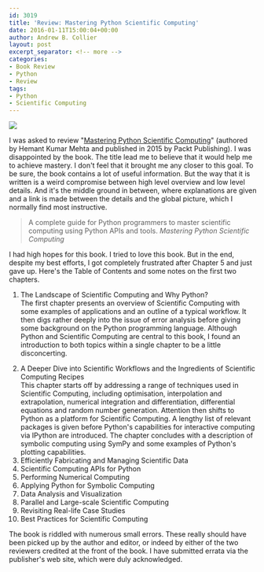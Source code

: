 ```yaml
---
id: 3019
title: 'Review: Mastering Python Scientific Computing'
date: 2016-01-11T15:00:04+00:00
author: Andrew B. Collier
layout: post
excerpt_separator: <!-- more -->
categories:
- Book Review
- Python
- Review
tags:
- Python
- Scientific Computing
---
```


<!-- more -->

<img src="{{ site.baseurl }}/static/img/2015/12/mastering-python-scientific-computing-cover.png">

I was asked to review "[Mastering Python Scientific Computing](https://www.packtpub.com/big-data-and-business-intelligence/mastering-python-scientific-computing)" (authored by Hemant Kumar Mehta and published in 2015 by Packt Publishing). I was disappointed by the book. The title lead me to believe that it would help me to achieve mastery. I don't feel that it brought me any closer to this goal. To be sure, the book contains a lot of useful information. But the way that it is written is a weird compromise between high level overview and low level details. And it's the middle ground in between, where explanations are given and a link is made between the details and the global picture, which I normally find most instructive.

<blockquote>
A complete guide for Python programmers to master scientific computing using Python APIs and tools.
<cite>Mastering Python Scientific Computing</cite>
</blockquote>

I had high hopes for this book. I tried to love this book. But in the end, despite my best efforts, I got completely frustrated after Chapter 5 and just gave up. Here's the Table of Contents and some notes on the first two chapters.

1. The Landscape of Scientific Computing and Why Python?   
The first chapter presents an overview of Scientific Computing with some examples of applications and an outline of a typical workflow. It then digs rather deeply into the issue of error analysis before giving some background on the Python programming language. Although Python and Scientific Computing are central to this book, I found an introduction to both topics within a single chapter to be a little disconcerting.</p>
2. A Deeper Dive into Scientific Workflows and the Ingredients of Scientific Computing Recipes   
This chapter starts off by addressing a range of techniques used in Scientific Computing, including optimisation, interpolation and extrapolation, numerical integration and differentiation, differential equations and random number generation. Attention then shifts to Python as a platform for Scientific Computing. A lengthy list of relevant packages is given before Python's capabilities for interactive computing via IPython are introduced. The chapter concludes with a description of symbolic computing using SymPy and some examples of Python's plotting capabilities. 
3. Efficiently Fabricating and Managing Scientific Data
4. Scientific Computing APIs for Python
5. Performing Numerical Computing
6. Applying Python for Symbolic Computing
7. Data Analysis and Visualization
8. Parallel and Large-scale Scientific Computing
9. Revisiting Real-life Case Studies
10. Best Practices for Scientific Computing

The book is riddled with numerous small errors. These really should have been picked up by the author and editor, or indeed by either of the two reviewers credited at the front of the book. I have submitted errata via the publisher's web site, which were duly acknowledged.
